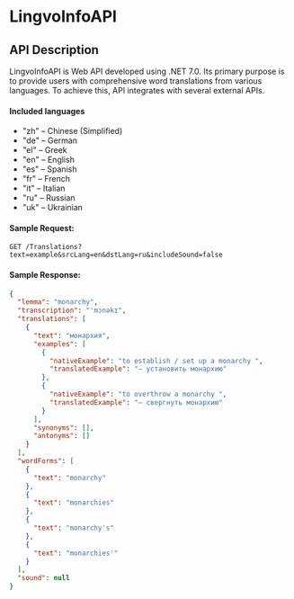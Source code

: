 # LingvoInfoAPI
## API Description
LingvoInfoAPI is Web API developed using .NET 7.0. Its primary purpose is to provide users with comprehensive word translations from various languages. To achieve this, API integrates with several external APIs. 

#### Included languages
- "zh" – Chinese (Simplified)
- "de" – German
- "el" – Greek
- "en" – English
- "es" – Spanish
- "fr" – French
- "it" – Italian
- "ru" – Russian
- "uk" – Ukrainian

#### Sample Request:
```http
GET /Translations?text=example&srcLang=en&dstLang=ru&includeSound=false
```

#### Sample Response:
```json
{
  "lemma": "monarchy",
  "transcription": "'mɔnəkɪ",
  "translations": [
    {
      "text": "монархия",
      "examples": [
        {
          "nativeExample": "to establish / set up a monarchy ",
          "translatedExample": "— установить монархию"
        },
        {
          "nativeExample": "to overthrow a monarchy ",
          "translatedExample": "— свергнуть монархию"
        }
      ],
      "synonyms": [],
      "antonyms": []
    }
  ],
  "wordForms": [
    {
      "text": "monarchy"
    },
    {
      "text": "monarchies"
    },
    {
      "text": "monarchy's"
    },
    {
      "text": "monarchies'"
    }
  ],
  "sound": null
}
```
